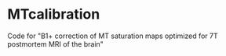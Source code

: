 # MTcalibration
Code for "B1+ correction of MT saturation maps optimized for 7T postmortem MRI of the brain"
